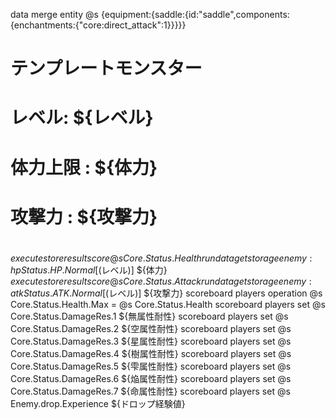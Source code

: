 data merge entity @s {equipment:{saddle:{id:"saddle",components:{enchantments:{"core:direct_attack":1}}}}}

# 
# テンプレートモンスター
# レベル: ${レベル}
# 体力上限  : ${体力}
# 攻撃力    : ${攻撃力}
# 

$execute store result score @s Core.Status.Health run data get storage enemy:hp Status.HP.Normal[$(レベル)] ${体力}
$execute store result score @s Core.Status.Attack run data get storage enemy:atk Status.ATK.Normal[$(レベル)] ${攻撃力}
scoreboard players operation @s Core.Status.Health.Max = @s Core.Status.Health
scoreboard players set @s Core.Status.DamageRes.1 ${無属性耐性}
scoreboard players set @s Core.Status.DamageRes.2 ${空属性耐性}
scoreboard players set @s Core.Status.DamageRes.3 ${星属性耐性}
scoreboard players set @s Core.Status.DamageRes.4 ${樹属性耐性}
scoreboard players set @s Core.Status.DamageRes.5 ${雫属性耐性}
scoreboard players set @s Core.Status.DamageRes.6 ${焔属性耐性}
scoreboard players set @s Core.Status.DamageRes.7 ${命属性耐性}
scoreboard players set @s Enemy.drop.Experience ${ドロップ経験値}